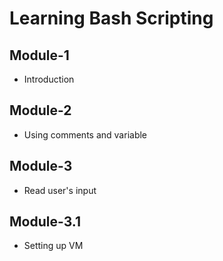 # Learning Bash Scripting

## Module-1
 - Introduction

## Module-2
 - Using comments and variable

 ## Module-3
 - Read user's input

 ## Module-3.1
 - Setting up VM
